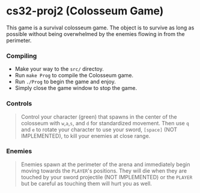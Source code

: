 # cs32-proj2 (Colosseum Game)

This game is a survival colosseum game. The object is to survive as long as possible without being overwhelmed by the enemies flowing in from the perimeter.

### Compiling
- Make your way to the `src/` directoy.
- Run `make Prog` to compile the Colosseum game.
- Run `./Prog` to begin the game and enjoy.
- Simply close the game window to stop the game.

### Controls
> Control your character (green) that spawns in the center of the colosseum with `w`,`a`,`s`, and `d` for standardized movement.
> Then use `q` and `e` to rotate your character to use your sword, `[space]` (NOT IMPLEMENTED), to kill your enemies at close range.

### Enemies
> Enemies spawn at the perimeter of the arena and immediately begin moving towards the `PLAYER`'s positions. They will die when they are touched by your sword projectile (NOT IMPLEMENTED) or the `PLAYER` but be careful as touching them will hurt you as well.

